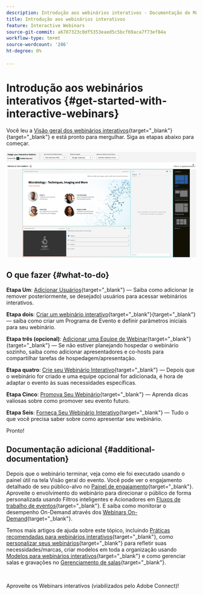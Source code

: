 ```yaml
---
description: Introdução aos webinários interativos - Documentação do Marketo - Documentação do produto
title: Introdução aos webinários interativos
feature: Interactive Webinars
source-git-commit: a6787323c0df5353eaed5c5bcf69aca7f73ef84a
workflow-type: tm+mt
source-wordcount: '286'
ht-degree: 0%

---
```


# Introdução aos webinários interativos {#get-started-with-interactive-webinars}

Você leu a [Visão geral dos webinários interativos](/help/marketo/product-docs/demand-generation/events/interactive-webinars/interactive-webinars-overview.md){target="_blank"}{target="_blank"} e está pronto para mergulhar. Siga as etapas abaixo para começar.

![](assets/get-started-with-interactive-webinars-1.png)

## O que fazer {#what-to-do}

**Etapa Um**: [Adicionar Usuários](/help/marketo/product-docs/demand-generation/events/interactive-webinars/user-and-license-management.md#add-a-user){target="_blank"} — Saiba como adicionar (e remover posteriormente, se desejado) usuários para acessar webinários interativos.

**Etapa dois**: [Criar um webinário interativo](/help/marketo/product-docs/demand-generation/events/interactive-webinars/create-an-interactive-webinar.md){target="_blank"}{target="_blank"} — saiba como criar um Programa de Evento e definir parâmetros iniciais para seu webinário.

**Etapa três (opcional)**: [Adicionar uma Equipe de Webinar](/help/marketo/product-docs/demand-generation/events/interactive-webinars/add-a-webinar-team.md){target="_blank"}{target="_blank"} — Se não estiver planejando hospedar o webinário sozinho, saiba como adicionar apresentadores e co-hosts para compartilhar tarefas de hospedagem/apresentação.

**Etapa quatro**: [Crie seu Webinário Interativo](/help/marketo/product-docs/demand-generation/events/interactive-webinars/designing-interactive-webinars.md){target="_blank"} — Depois que o webinário for criado e uma equipe opcional for adicionada, é hora de adaptar o evento às suas necessidades específicas.

**Etapa Cinco**: [Promova Seu Webinário](/help/marketo/product-docs/demand-generation/events/interactive-webinars/promoting-an-interactive-webinar.md){target="_blank"} — Aprenda dicas valiosas sobre como promover seu evento futuro.

**Etapa Seis**: [Forneça Seu Webinário Interativo](/help/marketo/product-docs/demand-generation/events/interactive-webinars/deliver-an-interactive-webinar.md){target="_blank"} — Tudo o que você precisa saber sobre como apresentar seu webinário.

Pronto!

## Documentação adicional {#additional-documentation}

Depois que o webinário terminar, veja como ele foi executado usando o painel útil na tela Visão geral do evento. Você pode ver o engajamento detalhado de seu público-alvo no [Painel de engajamento](/help/marketo/product-docs/demand-generation/events/interactive-webinars/engagement-dashboard.md){target="_blank"}. Aproveite o envolvimento do webinário para direcionar o público de forma personalizada usando Filtros inteligentes e Acionadores em [Fluxos de trabalho de eventos](/help/marketo/product-docs/demand-generation/events/interactive-webinars/event-workflows.md){target="_blank"}. E saiba como monitorar o desempenho On-Demand através dos [Webinars On-Demand](/help/marketo/product-docs/demand-generation/events/interactive-webinars/on-demand-webinars.md){target="_blank"}.

Temos mais artigos de ajuda sobre este tópico, incluindo [Práticas recomendadas para webinários interativos](/help/marketo/product-docs/demand-generation/events/interactive-webinars/best-practices-for-interactive-webinars.md){target="_blank"}, como [personalizar seus webinários](/help/marketo/product-docs/demand-generation/events/interactive-webinars/customization.md){target="_blank"} para refletir suas necessidades/marcas, criar modelos em toda a organização usando [Modelos para webinários interativos](/help/marketo/product-docs/demand-generation/events/interactive-webinars/templates.md){target="_blank"} e como gerenciar salas e gravações no [Gerenciamento de salas](/help/marketo/product-docs/demand-generation/events/interactive-webinars/room-management.md){target="_blank"}.

 

Aproveite os Webinars interativos (viabilizados pelo Adobe Connect)!
